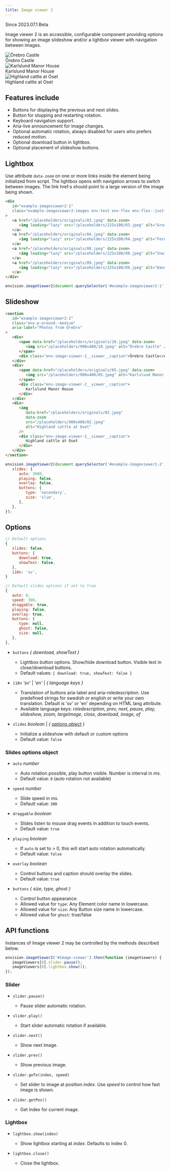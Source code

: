 ```yaml
---
title: Image viewer 2
---
```


<span class="env-badge env-badge--info">Since 2023.07.1</span>
<span class="env-badge env-badge--warning">Beta</span>

Image viewer 2 is an accessible, configurable component providing options for showing an image slideshow
and/or a lightbox viewer with navigation between images.

<section id="demoImageViewer2"
class="env-m-vertical--large"
         aria-label="Photos from Örebro">
      <div>
          <span data-href="/placeholders/originals/10.jpeg" data-zoom>
            <img src="/placeholders/900x400/10.jpeg" alt="Örebro Castle">
          </span>
        <div class="env-image-viewer-2__viewer__caption">
         Örebro Castle
        </div>
      </div>
      <div>
          <span data-href="/placeholders/originals/05.jpeg" data-zoom>
            <img src="/placeholders/900x400/05.jpeg" alt="Karlslund Manor House">
          </span>
        <div class="env-image-viewer-2__viewer__caption">
              Karlslund Manor House
        </div>
      </div>
      <div>
            <img data-href="/placeholders/originals/02.jpeg" data-zoom src="/placeholders/900x400/02.jpeg" alt="Highland cattle at Oset">
        <div class="env-image-viewer-2__viewer__caption">
              Highland cattle at Oset
        </div>
      </div>
</section>

## Features include

-  Buttons for displaying the previous and next slides.
-  Button for stopping and restarting rotation.
-  Keyboard navigation support.
-  Aria-live announcement for image changes.
-  Optional automatic rotation, always disabled for users who prefers reduced motion.
-  Optional download button in lightbox.
-  Optional placement of slideshow buttons.

## Lightbox

Use attribute `data-zoom` on one or more links inside the element being initialized from script. The lightbox opens
with navigation arrows to switch between images. The link href:s should point to a large version of the image being shown.

```html
<div
   id="example-imageviewer2-1"
   class="example-imageviewer2-images env-text env-flex env-flex--justify-content-around"
>
   <a href="/placeholders/originals/03.jpeg" data-zoom>
      <img loading="lazy" src="/placeholders/225x100/03.jpeg" alt="Grass" />
   </a>
   <a href="/placeholders/originals/04.jpeg" data-zoom>
      <img loading="lazy" src="/placeholders/225x100/04.jpeg" alt="Fern" />
   </a>
   <a href="/placeholders/originals/08.jpeg" data-zoom>
      <img loading="lazy" src="/placeholders/225x100/08.jpeg" alt="Snail" />
   </a>
   <a href="/placeholders/originals/09.jpeg" data-zoom>
      <img loading="lazy" src="/placeholders/225x100/09.jpeg" alt="Dandelion" />
   </a>
</div>
```

```javascript
envision.imageViewer2(document.querySelector('#example-imageviewer2-1'));
```

## Slideshow

```html
<section
   id="example-imageviewer2-2"
   class="env-p-around--medium"
   aria-label="Photos from Örebro"
>
   <div>
      <span data-href="/placeholders/originals/10.jpeg" data-zoom>
         <img src="/placeholders/900x400/10.jpeg" alt="Örebro Castle" />
      </span>
      <div class="env-image-viewer-2__viewer__caption">Örebro Castle</div>
   </div>
   <div>
      <span data-href="/placeholders/originals/05.jpeg" data-zoom>
         <img src="/placeholders/900x400/05.jpeg" alt="Karlslund Manor House" />
      </span>
      <div class="env-image-viewer-2__viewer__caption">
         Karlslund Manor House
      </div>
   </div>
   <div>
      <img
         data-href="/placeholders/originals/02.jpeg"
         data-zoom
         src="/placeholders/900x400/02.jpeg"
         alt="Highland cattle at Oset"
      />
      <div class="env-image-viewer-2__viewer__caption">
         Highland cattle at Oset
      </div>
   </div>
</section>
```

```javascript
envision.imageViewer2(document.querySelector('#example-imageviewer2-2'), {
   slides: {
      auto: 3000,
      playing: false,
      overlay: false,
      buttons: {
         type: 'secondary',
         size: 'slim',
      },
   },
});
```

## Options

```javascript
// Default options
{
   slides: false,
   buttons: {
      download: true,
      showText: false,
   },
   i18n: 'sv',
}

// Default slides options if set to true
{
   auto: 0,
   speed: 300,
   draggable: true,
   playing: false,
   overlay: true,
   buttons: {
      type: null,
      ghost: false,
      size: null,
   },
},
```

-  `buttons` _{ download, showText }_

   -  Lightbox button options. Show/hide download button. Visible text in close/download buttons.
   -  Default values: `{ download: true, showText: false }`

-  `i18n` _'sv'_ | _'en'_ | _{ language keys }_

   -  Translation of buttons aria-label and aria-roledescription.
      Use predefined strings for swedish or english or write your own translation. Default is 'sv' or 'en' depending on HTML lang attribute.
   -  Available language keys: _roledescription, prev, next, pause, play, slideshow, zoom, largeImage, close, download, image, of_

-  `slides` _boolean_ | _{ [options object](#slides-options-object) }_

   -  Initialize a slideshow with default or custom options
   -  Default value: `false`

<span id="slides-options-object" class="offset-anchor"></span>

### Slides options object

-  `auto` _number_

   -  Auto rotation possible, play button visible. Number is interval in _ms_.
   -  Default value: `0` (auto rotation not available)

-  `speed` _number_

   -  Slide speed in _ms_.
   -  Default value: `300`

-  `draggable` _boolean_

   -  Slides listen to mouse drag events in addition to touch events.
   -  Default value: `true`

-  `playing` _boolean_

   -  If `auto` is set to > 0, this will start auto rotation automatically.
   -  Default value: `false`

-  `overlay` _boolean_

   -  Control buttons and caption should overlay the slides.
   -  Default value: `true`

-  `buttons` _{ size, type, ghost }_

   -  Control button appearance.
   -  Allowed value for `type`: Any Element color name in lowercase.
   -  Allowed value for `size`: Any Button size name in lowercase.
   -  Allowed value for `ghost`: true/false

## API functions

Instances of Image viewer 2 may be controlled by the methods described below.

```javascript
envision.imageViewer2('#image-viewer').then(function (imageViewers) {
   imageViewers[0].slider.pause();
   imageViewers[0].lightbox.show(1);
});
```

### Slider

-  `slider.pause()`

   -  Pause slider automatic rotation.

-  `slider.play()`

   -  Start slider automatic rotation if available.

-  `slider.next()`

   -  Show next image.

-  `slider.prev()`

   -  Show previous image.

-  `slider.goTo(index, speed)`

   -  Set slider to image at position _index_. Use _speed_ to control how fast image is shown.

-  `slider.getPos()`

   -  Get index for current image.

### Lightbox

-  `lightbox.show(index)`

   -  Show lightbox starting at _index_. Defaults to index 0.

-  `lightbox.close()`

   -  Close the lightbox.
